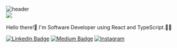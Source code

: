 ![header](https://capsule-render.vercel.app/api?type=waving&color=auto&height=300&section=header&text=고영준&fontSize=60&fontColor=ffffff&fontAlignY=40&animation=fadeIn)<br/>
<a href="https://www.linkedin.com/in/robert-june-5841bb200/"><img src="https://img.shields.io/badge/LinkedIn-0A66C2?style=flat-square&logo=LinkedIn&logoColor=white"/></a>&nbsp;

Hello there!👋 I'm Software Developer using React and TypeScript.👨‍💻<br/>

[![Linkedin Badge](https://img.shields.io/badge/-LinkedIn-blue?style=flat-square&logo=Linkedin&logoColor=white&link=https://www.linkedin.com/in/taeyun-jeon-b02a1419a/)](https://www.linkedin.com/in/robert-june-5841bb200/)
[![Medium Badge](http://img.shields.io/badge/-Medium-black?style=flat-square&logo=medium&link=https://medium.com/@a01058406602)](https://robertjune.medium.com/)
[![Instagram](http://img.shields.io/badge/-Instagram-E4405F?style=flat-square&logo=instagram&logoColor=white&link=https://www.instagram.com/stark_jeon_/?hl=ko)](https://www.instagram.com/__ky_june_/)

